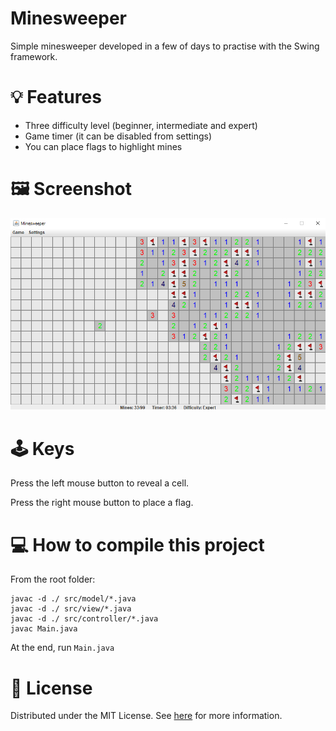 ﻿# Minesweeper
Simple minesweeper developed in a few of days to practise with the Swing framework.

# :bulb: Features

 - Three difficulty level (beginner, intermediate and expert)
 - Game timer (it can be disabled from settings)
 - You can place flags to highlight mines

# :framed_picture: Screenshot
<p align="center">
  <img src="meta/screenshot.jpg">
</p>

# :joystick: Keys
Press the left mouse button to reveal a cell.

Press the right mouse button to place a flag.

# :computer: How to compile this project
From the root folder:

    javac -d ./ src/model/*.java
    javac -d ./ src/view/*.java
    javac -d ./ src/controller/*.java
    javac Main.java
At the end, run `Main.java`

# :page_with_curl: License
Distributed under the MIT License. See [here](https://github.com/vincenzocorso/minesweeper/blob/master/LICENSE) for more information.

